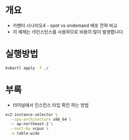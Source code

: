 # 개요
* 카펜터 시나리오4 - spot vs ondemand 배포 전략 비교
* 이 예제는 r5인스턴스를 사용하므로 비용이 많이 발생합니다.

# 실행방법

```bash
kubectl apply -f ./
```

# 부록
* 터미널에서 인스턴스 타입 확인 하는 방법

```bash
ec2-instance-selector \
  --cpu-architecture x86_64 \
  -r ap-northeast-2 \
  --sort-by vcpus \
  -o table-wide
```
